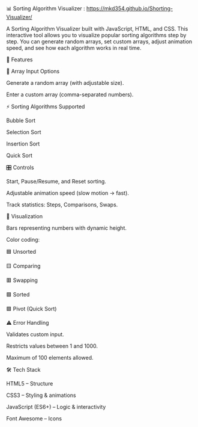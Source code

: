 

📊 Sorting Algorithm Visualizer : https://mkd354.github.io/Shorting-Visualizer/

A Sorting Algorithm Visualizer built with JavaScript, HTML, and CSS. This interactive tool allows you to visualize popular sorting algorithms step by step. You can generate random arrays, set custom arrays, adjust animation speed, and see how each algorithm works in real time.

🚀 Features

🔢 Array Input Options

Generate a random array (with adjustable size).

Enter a custom array (comma-separated numbers).

⚡ Sorting Algorithms Supported

Bubble Sort

Selection Sort

Insertion Sort

Quick Sort

🎛️ Controls

Start, Pause/Resume, and Reset sorting.

Adjustable animation speed (slow motion → fast).

Track statistics: Steps, Comparisons, Swaps.

🎨 Visualization

Bars representing numbers with dynamic height.

Color coding:

🟦 Unsorted

🟨 Comparing

🟥 Swapping

🟩 Sorted

🟪 Pivot (Quick Sort)

⚠️ Error Handling

Validates custom input.

Restricts values between 1 and 1000.

Maximum of 100 elements allowed.

🛠️ Tech Stack

HTML5 – Structure

CSS3 – Styling & animations

JavaScript (ES6+) – Logic & interactivity

Font Awesome – Icons
